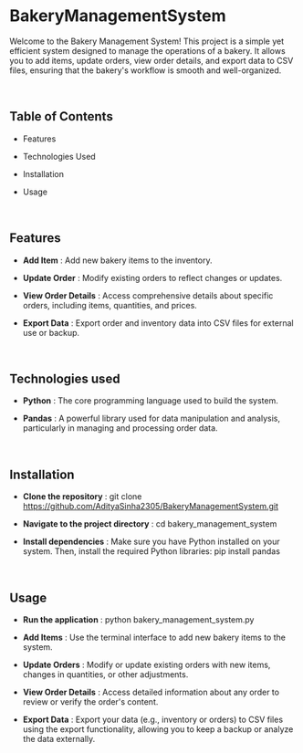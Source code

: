 # BakeryManagementSystem

Welcome to the Bakery Management System! This project is a simple yet efficient system designed to manage the operations of a bakery. It allows you to add items, update orders, view order details, and export data to CSV files, ensuring that the bakery's workflow is smooth and well-organized.


<br>

## Table of Contents

- Features
  
- Technologies Used
  
- Installation
  
- Usage

<br>


## Features

- **Add Item** : Add new bakery items to the inventory.
  
- **Update Order** :  Modify existing orders to reflect changes or updates.
  
- **View Order Details** : Access comprehensive details about specific orders, including items, quantities, and prices.

- **Export Data** : Export order and inventory data into CSV files for external use or backup. 

<br>

## Technologies used

- **Python** : The core programming language used to build the system.
  
- **Pandas** : A powerful library used for data manipulation and analysis, particularly in managing and processing order data.

<br>

## Installation

- **Clone the repository** : git clone https://github.com/AdityaSinha2305/BakeryManagementSystem.git
  
- **Navigate to the project directory** : cd bakery_management_system
  
- **Install dependencies** : Make sure you have Python installed on your system. Then, install the required Python libraries: pip install pandas


<br>

## Usage

- **Run the application** : python bakery_management_system.py
  
- **Add Items** : Use the terminal interface to add new bakery items to the system.
  
- **Update Orders** : Modify or update existing orders with new items, changes in quantities, or other adjustments.
  
- **View Order Details** : Access detailed information about any order to review or verify the order's content.
  
- **Export Data** : Export your data (e.g., inventory or orders) to CSV files using the export functionality, allowing you to keep a backup or analyze the data externally.








